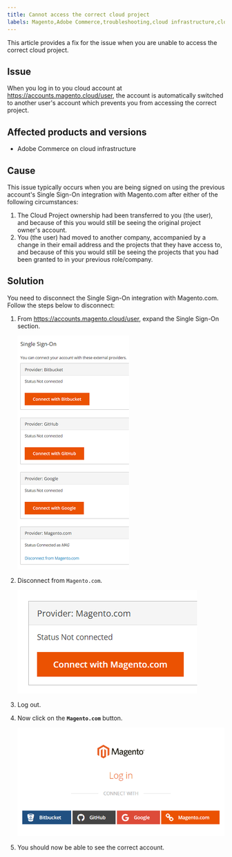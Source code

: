 ```yaml
---
title: Cannot access the correct cloud project
labels: Magento,Adobe Commerce,troubleshooting,cloud infrastructure,cloud project,account switched,access,Single Sign-On,Magento.com
---
```


This article provides a fix for the issue when you are unable to access the correct cloud project.

## Issue

When you log in to you cloud account at https://accounts.magento.cloud/user, the account is automatically switched to another user's account which prevents you from accessing the correct project.

## Affected products and versions

* Adobe Commerce on cloud infrastructure

## Cause

This issue typically occurs when you are being signed on using the previous account's Single Sign-On integration with Magento.com after either of the following circumstances:

1. The Cloud Project ownership had been transferred to you (the user), and because of this you would still be seeing the original project owner's account.
1. You (the user) had moved to another company, accompanied by a change in their email address and the projects that they have access to, and because of this you would still be seeing the projects that you had been granted to in your previous role/company.

## Solution

You need to disconnect the Single Sign-On integration with Magento.com. Follow the steps below to disconnect:

1. From https://accounts.magento.cloud/user, expand the Single Sign-On section.

    ![single-sign-on](assets/single-sign-on.png)

1. Disconnect from `Magento.com`.

    ![Disconnect from Magento.com](assets/disconnect-from-magento-com.png)

1. Log out.
1. Now click on the **`Magento.com`** button.

    ![Magento.com](assets/magento-com.png)

1. You should now be able to see the correct account.
